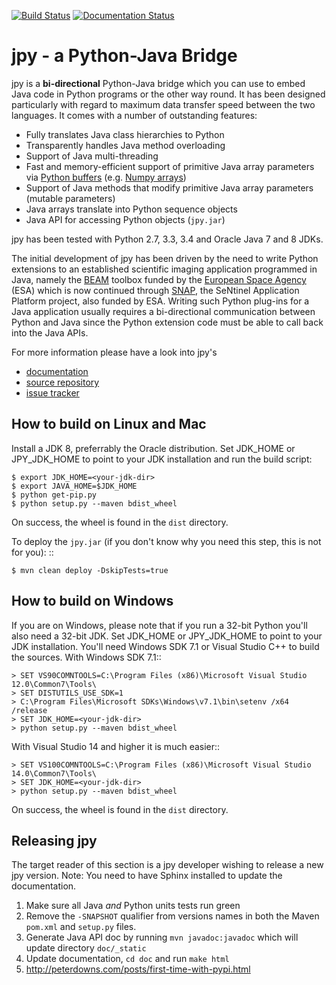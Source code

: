 [![Build Status](https://travis-ci.org/bcdev/jpy.svg?branch=master)](https://travis-ci.org/bcdev/jpy)
[![Documentation Status](https://readthedocs.org/projects/jpy/badge/?version=latest)](http://jpy.readthedocs.org/en/latest/?badge=latest)


jpy - a Python-Java Bridge
==========================

jpy is a **bi-directional** Python-Java bridge which you can use to embed Java code in Python programs or the other
way round. It has been designed particularly with regard to maximum data transfer speed between the two languages.
It comes with a number of outstanding features:

* Fully translates Java class hierarchies to Python
* Transparently handles Java method overloading
* Support of Java multi-threading
* Fast and memory-efficient support of primitive Java array parameters via
  [Python buffers](http://docs.python.org/3.3/c-api/buffer.html)
  (e.g. [Numpy arrays](http://docs.scipy.org/doc/numpy/reference/arrays.html))
* Support of Java methods that modify primitive Java array parameters (mutable parameters)
* Java arrays translate into Python sequence objects
* Java API for accessing Python objects (`jpy.jar`)

jpy has been tested with Python 2.7, 3.3, 3.4 and Oracle Java 7 and 8 JDKs. 

The initial development of jpy has been driven by the need to write Python extensions to an established scientific
imaging application programmed in Java, namely the [BEAM](http://www.brockmann-consult.de/beam/) toolbox
funded by the [European Space Agency](http://www.esa.int/ESA) (ESA) which is now continued through
[SNAP](http://step.esa.int/main/toolboxes/snap/), the SeNtinel Application Platform project, also funded by ESA.
Writing such Python plug-ins for a Java application usually requires a bi-directional communication between Python and
Java since the Python extension code must be able to call back into the Java APIs.

For more information please have a look into jpy's

* [documentation](http://jpy.readthedocs.org/en/latest/)
* [source repository](https://github.com/bcdev/jpy)
* [issue tracker](https://github.com/bcdev/jpy/issues?state=open)


How to build on Linux and Mac
-----------------------------

Install a JDK 8, preferrably the Oracle distribution. Set JDK_HOME or JPY_JDK_HOME to point to your JDK installation 
and run the build script:

    $ export JDK_HOME=<your-jdk-dir>
    $ export JAVA_HOME=$JDK_HOME
    $ python get-pip.py
    $ python setup.py --maven bdist_wheel

On success, the wheel is found in the `dist` directory.

To deploy the `jpy.jar` (if you don't know why you need this step, this is not for you): ::

    $ mvn clean deploy -DskipTests=true

How to build on Windows
-----------------------

If you are on Windows, please note that if you run a 32-bit Python you'll also need a 32-bit JDK.
Set JDK_HOME or JPY_JDK_HOME to point to your JDK installation. You'll need Windows SDK 7.1 or Visual Studio C++ to 
build the sources. With Windows SDK 7.1::

    > SET VS90COMNTOOLS=C:\Program Files (x86)\Microsoft Visual Studio 12.0\Common7\Tools\
    > SET DISTUTILS_USE_SDK=1
    > C:\Program Files\Microsoft SDKs\Windows\v7.1\bin\setenv /x64 /release
    > SET JDK_HOME=<your-jdk-dir>
    > python setup.py --maven bdist_wheel
    
With Visual Studio 14 and higher it is much easier::

    > SET VS100COMNTOOLS=C:\Program Files (x86)\Microsoft Visual Studio 14.0\Common7\Tools\
    > SET JDK_HOME=<your-jdk-dir>
    > python setup.py --maven bdist_wheel

On success, the wheel is found in the `dist` directory.


Releasing jpy
-------------

The target reader of this section is a jpy developer wishing to release a new jpy version.
Note: You need to have Sphinx installed to update the documentation.


1. Make sure all Java *and* Python units tests run green
2. Remove the `-SNAPSHOT` qualifier from versions names in both the Maven `pom.xml` and `setup.py` files.
3. Generate Java API doc by running `mvn javadoc:javadoc` which will update directory `doc/_static`
4. Update documentation, `cd doc` and run `make html` 
5. http://peterdowns.com/posts/first-time-with-pypi.html





